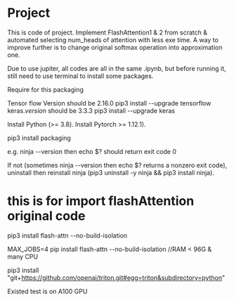 # Project
This is code of project. Implement FlashAttention1 & 2 from scratch & automated selecting num_heads of attention with less exe time. A way to improve further is to change original softmax operation into approximation one.

Due to use jupiter, all codes are all in the same .ipynb, but before running it, still need to use terminal to install some packages.

Require for this packaging

Tensor flow Version should be 2.16.0   pip3 install --upgrade tensorflow
keras._version_ should be 3.3.3      pip3 install --upgrade keras

Install Python (>= 3.8).
Install Pytorch >= 1.12.1).

pip3 install packaging

e.g. ninja --version then echo $? should return exit code 0

If not (sometimes ninja --version then echo $? returns a nonzero exit code), uninstall then reinstall ninja (pip3 uninstall -y ninja && pip3 install ninja). 

# this is for import flashAttention original code
pip3 install flash-attn --no-build-isolation

MAX_JOBS=4 pip install flash-attn --no-build-isolation //RAM < 96G & many CPU

pip3 install "git+https://github.com/openai/triton.git#egg=triton&subdirectory=python"


Existed test is on A100 GPU
